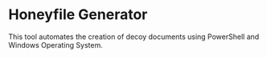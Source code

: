# Honeyfile Generator

This tool automates the creation of decoy documents using PowerShell and Windows Operating System.
